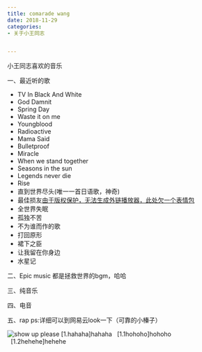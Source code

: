 ```yaml
---
title: comarade wang
date: 2018-11-29
categories: 
- 关于小王同志


---
```

小王同志喜欢的音乐


一、最近听的歌
+ TV In Black And White
+ God Damnit
+ Spring Day
+ Waste it on me
+ Youngblood
+ Radioactive
+ Mama Said
+ Bulletproof
+ Miracle
+ When we stand together
+ Seasons in the sun
+ Legends never die
+ Rise
+ 直到世界尽头(唯一一首日语歌，神奇)
+ 最佳损友[由于版权保护，无法生成外链播放器，此处欠一个表情包](http://music.163.com/m/song?id=64909&userid=1491553020)
+ 全世界失眠
+ 孤独不苦
+ 不为谁而作的歌
+ 打回原形
+ 裙下之臣
+ 让我留在你身边
+ 水星记

二、Epic music
都是拯救世界的bgm，哈哈



三、纯音乐



四、电音



五、rap
ps:详细可以到网易云look一下（可靠的小榛子）


![show up please](/asset-an-image/IMG_0298.JPG)
[1.hahaha]hahaha
&nbsp;&nbsp;[1.1hohoho]hohoho
&nbsp;&nbsp;[1.2hehehe]hehehe

